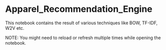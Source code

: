 # Apparel_Recommendation_Engine

This notebook contains the result of various techniques like BOW, TF-IDF, W2V etc. 

NOTE: You might need to reload or refresh multiple times while opening the notebook.
